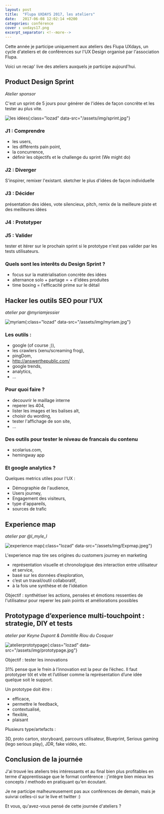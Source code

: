 ```yaml
---
layout: post
title:  "Flupa UXDAYS 2017, les ateliers"
date:   2017-06-08 12:02:14 +0200
categories: conférence
cover : uxdays17.png
excerpt_separator: <!--more-->
---
```


Cette année je participe uniquement aux ateliers des Flupa UXdays, un cycle d'ateliers et de conférences sur l'UX Design organisé par l'association Flupa.

Voici un recap' live des ateliers auxquels je participe aujourd'hui.

<!--more-->

## Product Design Sprint

*Atelier sponsor*

C'est un sprint de 5 jours pour générer de l'idées de façon concrête et les tester au plus vite. 

![les idées][photo-sprint]{:class="lozad" data-src="/assets/img/sprint.jpg"}

### J1 : Comprendre

* les users,
* les différents pain point,
* la concurrence,
* définir les objectifs et le challenge du sprint (We might do)

### J2 : Diverger

S'inspirer, remixer l'existant. sketcher le plus d'idées de façon individuelle

### J3 : Décider 

présentation des idées, vote silencieux, pitch, remix de la meilleure piste et des meilleures idées

### J4 : Prototyper

### J5 : Valider

tester et itérer sur le prochain sprint si le prototype n'est pas valider par les tests utilisateurs.


### Quels sont les interêts du Design Sprint ? 

* focus sur la matérialisation concrète des idées
* alternance solo + partage = + d'idées produites
* time boxing = l'efficacité prime sur le détail

## Hacker les outils SEO pour l'UX
*atelier par @myriamjessier*

![myriam][photo-myriam]{:class="lozad" data-src="/assets/img/myriam.jpg"}

### Les outils :

* google (of course ;)),
* les crawlers (xenu/screaming frog),
* pingDom,
* http://answerthepublic.com/
* google trends,
* analytics,
* ...

### Pour quoi faire  ?

* decouvrir le maillage interne
* reperer les 404,
* lister les images et les balises alt,
* choisir du wording,
* tester l'affichage de son site,
* ...

### Des outils pour tester le niveau de francais du contenu

* scolarius.com,
* hemingway app

### Et google analytics ?

Quelques metrics utiles pour l'UX :

* Démographie de l'audience,
* Users journey,
* Engagement des visiteurs,
* type d'appareils,
* sources de trafic

## Experience map

*atelier par @l_myle_l*

![experience map][photo-expmap]{:class="lozad" data-src="/assets/img/Expmap.jpeg"}

L'experience map tire ses origines du customers journey en marketing

* représentation visuelle et chronologique des interaction entre utilisateur et service,
* basé sur les données d’exploration,
* c’est un travail/outil collaboratif,
* à la fois une synthèse et de l’idéation

Objectif : synthétiser les actions, pensées et émotions ressenties de l'utilisateur pour reperer les pain points et améliorations possibles

## Prototypage d’experience multi-touchpoint : strategie, DIY et tests

*atelier par Keyne Dupont & Domitille Riou du Cosquer*

![atelierprototypage][prototypage]{:class="lozad" data-src="/assets/img/prototypage.jpg"}

Objectif : tester les innovations

31% pense que le frein à l’innovation est la peur de l’échec. Il faut prototyper tôt et vite et l’utiliser comme la représentation d’une idée quelque soit le support.

Un prototype doit être :

* efficace,
* permettre le feedback,
* contextualisé,
* flexible,
* plaisant

Plusieurs type/artefacts :

3D, proto carton, storyboard, parcours utilisateur, Blueprint,  Serious gaming (lego serious play),  JDR, fake vidéo, etc.

## Conclusion de la journée

J'ai trouvé les ateliers très intéressants et au final bien plus profitables en terme d'apprentissage que le format conférence : j'intègre bien mieux les concepts / methodo en pratiquant qu'en écoutant.

Je ne participe malheureusement pas aux conférences de demain, mais je suivrai celles-ci sur le live et twitter :)

Et vous, qu'avez-vous pensé de cette journée d'ateliers ?

[photo-sprint]: /assets/img/sprint.jpg
[photo-myriam]: /assets/img/myriam.jpg
[photo-expmap]: /assets/img/Expmap.jpeg
[prototypage]: /assets/img/prototypage.jpg
